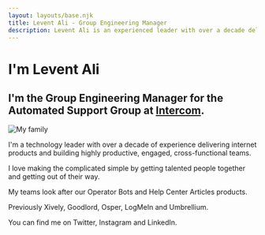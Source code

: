```yaml
---
layout: layouts/base.njk
title: Levent Ali - Group Engineering Manager
description: Levent Ali is an experienced leader with over a decade delivering internet products and building cross-functional teams."
---
```


# I'm Levent Ali

## I'm the Group Engineering Manager for the Automated Support Group at [Intercom](https://www.intercom.com/).

![My family](https://cdn.sanity.io/images/a50wfija/production/a931312fb0a455d05f59cee39449480231b2c90f-968x968.jpg?w=250&h=250 "My family")

I'm a technology leader with over a decade of experience delivering internet products and building highly productive, engaged, cross-functional teams.

I love making the complicated simple by getting talented people together and getting out of their way.

My teams look after our Operator Bots and Help Center Articles products.

Previously Xively, Goodlord, Osper, LogMeIn and Umbrellium.

You can find me on Twitter, Instagram and LinkedIn.
